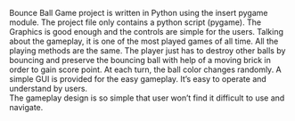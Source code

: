 Bounce Ball Game project is written in Python using the insert pygame module. The project file only contains a python script (pygame). The Graphics is good enough and the controls are simple for the users. 
Talking about the gameplay, it is one of the most played games of all time. All the playing methods are the same. The player just has to destroy other balls by bouncing and preserve the bouncing ball with help of a moving brick in order to gain score point. At each turn, the ball color changes randomly. A simple GUI is provided for the easy gameplay. It’s easy to operate and understand by users.                                                              
The gameplay design is so simple that user won’t find it difficult to use and navigate.



